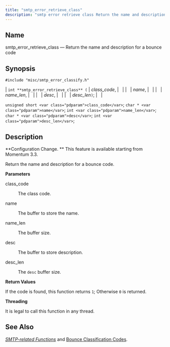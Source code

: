 ```yaml
---
title: "smtp_error_retrieve_class"
description: "smtp error retrieve class Return the name and description for a bounce code int smtp error retrieve class class code name name len desc desc len unsigned short class code char name int name len char desc int desc len Configuration Change This feature is available starting from Momentum 3..."
---
```


<a name="apis.smtp_error_retrieve_class"></a> 
## Name

smtp_error_retrieve_class — Return the name and description for a bounce code

## Synopsis

`#include "misc/smtp_error_classify.h"`

| `int **smtp_error_retrieve_class** (` | <var class="pdparam">class_code</var>, |   |
|   | <var class="pdparam">name</var>, |   |
|   | <var class="pdparam">name_len</var>, |   |
|   | <var class="pdparam">desc</var>, |   |
|   | <var class="pdparam">desc_len</var>`)`; |   |

`unsigned short <var class="pdparam">class_code</var>`;
`char * <var class="pdparam">name</var>`;
`int <var class="pdparam">name_len</var>`;
`char * <var class="pdparam">desc</var>`;
`int <var class="pdparam">desc_len</var>`;<a name="idp61996160"></a> 
## Description

**Configuration Change. ** This feature is available starting from Momentum 3.3.

Return the name and description for a bounce code.

**<a name="idp61999056"></a> Parameters**

<dl class="variablelist">

<dt>class_code</dt>

<dd>

The class code.

</dd>

<dt>name</dt>

<dd>

The buffer to store the name.

</dd>

<dt>name_len</dt>

<dd>

The buffer size.

</dd>

<dt>desc</dt>

<dd>

The buffer to store description.

</dd>

<dt>desc_len</dt>

<dd>

The `desc` buffer size.

</dd>

</dl>

**<a name="idp62009584"></a> Return Values**

If the code is found, this function returns `1`; Otherwise `0` is returned.

**<a name="idp62011408"></a> Threading**

It is legal to call this function in any thread.

<a name="idp62012512"></a> 
## See Also

[*SMTP-related Functions*](/momentum/3/3-api/smtp) and [Bounce Classification Codes](/momentum/3/3-reference/3-reference-bounce-logger-classification-codes).